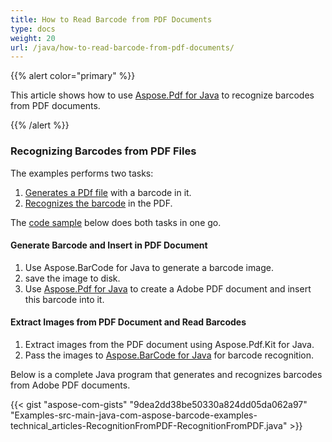 ```yaml
---
title: How to Read Barcode from PDF Documents
type: docs
weight: 20
url: /java/how-to-read-barcode-from-pdf-documents/
---
```


{{% alert color="primary" %}} 

This article shows how to use [Aspose.Pdf for Java](http://www.aspose.com/products/pdf) to recognize barcodes from PDF documents.

{{% /alert %}} 
### **Recognizing Barcodes from PDF Files**
The examples performs two tasks:

1. [Generates a PDf file](/barcode/java/how-to-read-barcode-from-pdf-documents/) with a barcode in it.
1. [Recognizes the barcode](/barcode/java/how-to-read-barcode-from-pdf-documents/) in the PDF.

The [code sample](/barcode/java/how-to-read-barcode-from-pdf-documents/) below does both tasks in one go.
#### **Generate Barcode and Insert in PDF Document**
1. Use Aspose.BarCode for Java to generate a barcode image.
1. save the image to disk.
1. Use [Aspose.Pdf for Java](http://www.aspose.com/community/files/72/java-components/aspose.pdf-for-java/default.aspx) to create a Adobe PDF document and insert this barcode into it.
#### **Extract Images from PDF Document and Read Barcodes**
1. Extract images from the PDF document using Aspose.Pdf.Kit for Java.
1. Pass the images to [Aspose.BarCode for Java](http://www.aspose.com/community/files/72/java-components/aspose.barcode-for-java/default.aspx) for barcode recognition.

Below is a complete Java program that generates and recognizes barcodes from Adobe PDF documents.

{{< gist "aspose-com-gists" "9dea2dd38be50330a824dd05da062a97" "Examples-src-main-java-com-aspose-barcode-examples-technical_articles-RecognitionFromPDF-RecognitionFromPDF.java" >}}




